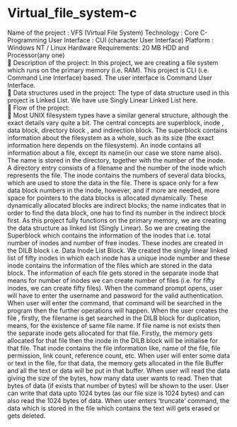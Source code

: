 # Virtual_file_system-c
Name of the project  : VFS (Virtual File System) 
Technology   : Core C-Programming 
User Interface  : CUI (character User Interface) 
Platform   : Windows NT / Linux 
Hardware Requirements: 20 MB HDD and Processor(any one)  
 Description of the project:   In this project, we are creating a file system which runs on the primary memory (i.e. RAM). This project is CLI (i.e. Command Line Interface) based. The user interface is Command User Interface.  
 Data structures used in the project:   The type of data structure used in this project is Linked List. We have use Singly Linear Linked List here.  
 Flow of the project:  
 Most UNIX filesystem types have a similar general structure, although the exact details vary quite a bit. The central concepts are superblock, inode , data block, directory block , and indirection block. The superblock contains information about the filesystem as a whole, such as its size (the exact information here depends on the filesystem). An inode contains all information about a file, except its name(in our case we store name also). The name is stored in the directory, together with the number of the inode. A directory entry consists of a filename and the number of the inode which represents the file. The inode contains the numbers of several data blocks, which are used to store the data in the file. There is space only for a few data block numbers in the inode, however, and if more are needed, more space for pointers to the data blocks is allocated dynamically. These dynamically allocated blocks are indirect blocks; the name indicates that in order to find the data block, one has to find its number in the indirect block first.   As this project fully functions on the primary memory, we are creating the data structure as linked list (Singly Linear). So we are creating the Superblock 
which contains the information of the inodes that i.e. total number of inodes and number of free inodes. These inodes are created in the DILB block i.e. Data Inode List Block. We created the singly linear linked list of fifty inodes in which each inode has a unique inode number and these inode contains the information of the files which are stored in the data block. The information of each file gets stored in the separate inode that means for number of inodes we can create number of files (i.e. for fifty inodes, we can create fifty files).   When the command prompt opens, user will have to enter the username and password for the valid authentication. When user will enter the command, that command will be searched in the program then the further operations will happen.   When the user creates the file , firstly, the filename is get searched in the DILB block for duplication, means, for the existence of same file name. If file name is not exists then the separate inode gets allocated for that file. Firstly, the memory gets allocated for that file then the inode in the DILB block will be initialise for that file. That inode contains the file information like, name of the file, file permission, link count, reference count, etc. When user will enter some data or text in the file, for that data, the memory gets allocated in the file Buffer and all the text or data will be put in that buffer. When user will read the data giving the size of the bytes, how many data user wants to read. Then that bytes of data (if exists that number of bytes) will be shown to the user. User can write that data upto 1024 bytes (as our file size is 1024 bytes) and can also read the 1024 bytes of data.    When user enters ‘truncate’ command, the data which is stored in the file which contains the text will gets erased or gets deleted.
